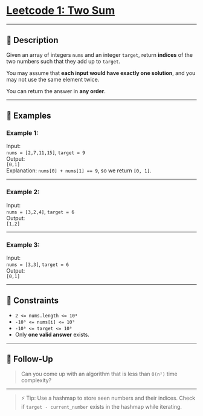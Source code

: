 # [Leetcode 1: Two Sum](https://leetcode.com/problems/two-sum/description/)

---

## 📘 Description

Given an array of integers `nums` and an integer `target`, return **indices** of the two numbers such that they add up to `target`.

You may assume that **each input would have exactly one solution**, and you may not use the same element twice.

You can return the answer in **any order**.

---

## 🧪 Examples

### Example 1:
Input:  
`nums = [2,7,11,15]`, `target = 9`  
Output:  
`[0,1]`  
Explanation: `nums[0] + nums[1] == 9`, so we return `[0, 1]`.

---

### Example 2:
Input:  
`nums = [3,2,4]`, `target = 6`  
Output:  
`[1,2]`

---

### Example 3:
Input:  
`nums = [3,3]`, `target = 6`  
Output:  
`[0,1]`

---

## 🧾 Constraints

- `2 <= nums.length <= 10⁴`
- `-10⁹ <= nums[i] <= 10⁹`
- `-10⁹ <= target <= 10⁹`
- Only **one valid answer** exists.

---

## 🔁 Follow-Up

> Can you come up with an algorithm that is less than `O(n²)` time complexity?

---

> ⚡ Tip: Use a hashmap to store seen numbers and their indices. Check if `target - current_number` exists in the hashmap while iterating.

